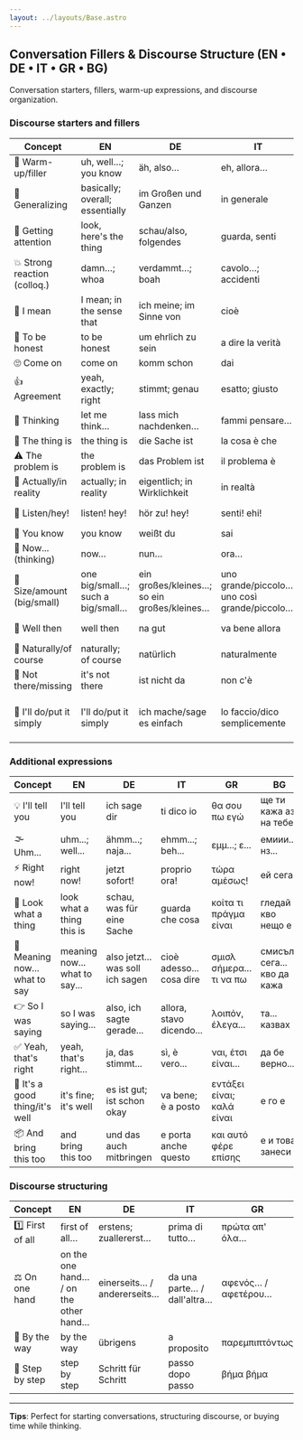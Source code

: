 ```yaml
---
layout: ../layouts/Base.astro
---
```

## Conversation Fillers & Discourse Structure (EN • DE • IT • GR • BG)

Conversation starters, fillers, warm-up expressions, and discourse organization.

### Discourse starters and fillers
| Concept | EN | DE | IT | GR | BG |
|---|---|---|---|---|---|
| 🧩 Warm-up/filler | uh, well…; you know | äh, also… | eh, allora… | ε, λοιπόν… | абе…, ами… |
| 🧩 Generalizing | basically; overall; essentially | im Großen und Ganzen | in generale | γενικά; συνολικά | общо взето |
| 👀 Getting attention | look, here's the thing | schau/also, folgendes | guarda, senti | κοίτα, άκου | виж сега |
| 💥 Strong reaction (colloq.) | damn…; whoa | verdammt…; boah | cavolo…; accidenti | πωω…; που να πάρει… | ебаси… (разг.) |
| 💬 I mean | I mean; in the sense that | ich meine; im Sinne von | cioè | δηλαδή | в смисъл |
| 🤫 To be honest | to be honest | um ehrlich zu sein | a dire la verità | να σου πω την αλήθεια | да ти кажа |
| 🙄 Come on | come on | komm schon | dai | άντε | айде де |
| 👍 Agreement | yeah, exactly; right | stimmt; genau | esatto; giusto | ναι σωστά; ακριβώς | точно така; вярно |
| 🤔 Thinking | let me think… | lass mich nachdenken… | fammi pensare… | άσε να σκεφτώ… | чакай да помисля… |
| 🎯 The thing is | the thing is | die Sache ist | la cosa è che | το θέμα είναι | работата е |
| ⚠️ The problem is | the problem is | das Problem ist | il problema è | το πρόβλημα είναι | проблемът е |
| 🔄 Actually/in reality | actually; in reality | eigentlich; in Wirklichkeit | in realtà | στην πραγματικότητα | всъщност |
| 📣 Listen/hey! | listen! hey! | hör zu! hey! | senti! ehi! | άκου! έι! | слушай! ей! |
| 💭 You know | you know | weißt du | sai | ξέρεις | знаеш ли |
| 🤔 Now... (thinking) | now… | nun… | ora… | τώρα… | сега… |
| 📏 Size/amount (big/small) | one big/small…; such a big/small… | ein großes/kleines…; so ein großes/kleines… | uno grande/piccolo…; uno così grande/piccolo… | ένα μεγάλο/μικρό…; ένα τέτοιο μεγάλο/μικρό… | едно такова голямо/малко… |
| 🤷 Well then | well then | na gut | va bene allora | ε, εντάξει | е да де; добре де |
| 🎯 Naturally/of course | naturally; of course | natürlich | naturalmente | φυσικά | естествено са |
| 🚫 Not there/missing | it's not there | ist nicht da | non c'è | δεν υπάρχει | няма го |
| 🏁 I'll do/put it simply | I'll do/put it simply | ich mache/sage es einfach | lo faccio/dico semplicemente | θα το κάνω/πω απλά | ще го направя/сложа, просто… |

### Additional expressions
| Concept | EN | DE | IT | GR | BG |
|---|---|---|---|---|---|
| 💡 I'll tell you | I'll tell you | ich sage dir | ti dico io | θα σου πω εγώ | ще ти кажа аз на тебе |
| 🌫️ Uhm... | uhm...; well... | ähmm...; naja... | ehmm...; beh... | εμμ...; ε... | емиии...; нз... |
| ⚡ Right now! | right now! | jetzt sofort! | proprio ora! | τώρα αμέσως! | ей сега! |
| 👀 Look what a thing | look what a thing this is | schau, was für eine Sache | guarda che cosa | κοίτα τι πράγμα είναι | гледай кво нещо е |
| 💭 Meaning now... what to say | meaning now... what to say... | also jetzt... was soll ich sagen | cioè adesso... cosa dire | σμισλ σήμερα... τι να πω | смисъл сега... кво да кажа |
| 👉 So I was saying | so I was saying... | also, ich sagte gerade... | allora, stavo dicendo... | λοιπόν, έλεγα... | та... казвах |
| ✅ Yeah, that's right | yeah, that's right... | ja, das stimmt... | sì, è vero... | ναι, έτσι είναι... | да бе верно... |
| 🤷 It's a good thing/it's well | it's fine; it's well | es ist gut; ist schon okay | va bene; è a posto | εντάξει είναι; καλά είναι | е го е |
| 📦 And bring this too | and bring this too | und das auch mitbringen | e porta anche questo | και αυτό φέρε επίσης | е и това занеси |

### Discourse structuring
| Concept | EN | DE | IT | GR | BG |
|---|---|---|---|---|---|
| 1️⃣ First of all | first of all… | erstens; zuallererst… | prima di tutto… | πρώτα απ' όλα… | първо… |
| ⚖️ On one hand | on the one hand… / on the other hand… | einerseits… / andererseits… | da una parte… / dall'altra… | αφενός… / αφετέρου… | от една страна… / от друга страна… |
| 💬 By the way | by the way | übrigens | a proposito | παρεμπιπτόντως | между другото |
| 👣 Step by step | step by step | Schritt für Schritt | passo dopo passo | βήμα βήμα | стъпка по стъпка |

---
**Tips**: Perfect for starting conversations, structuring discourse, or buying time while thinking.
